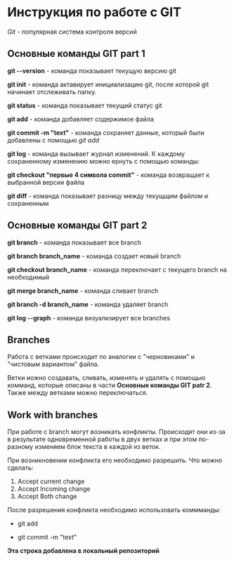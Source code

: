 # Инструкция по работе с GIT 
*Git* - популярная система контроля версий

## Основные команды GIT part 1

**git --version** - команда показывает текущую версию git

**git init** - команда актавирует инициализацию git, после которой git начинает отслеживать папку. 

**git status** - команда показывает текущий статус git

**git add** - команда добавляет содержимое файла 

**git commit -m "text"** - команда сохраняет данные, который были добавлены с помощью *git add*

**git log** - команда вызывает журнал изменений. К каждому сохраненному изменению можно ернуть с помощью команды: 

**git checkout "первые 4 символа commit"** - команда возвращает к выбранной версии файла

**git diff** - команда показывает разницу между текущщим файлом и сохраненным 

## Основные команды GIT part 2

**git branch** - команда показывает все branch 

**git branch branch_name** - команда создает новый branch

**git checkout branch_name** - команда переключает с текущего branch на необходимый

**git merge branch_name** - команда сливает branch 

**git branch -d branch_name** - команда удаляет branch 

**git log --graph** - команда визуализирует все branches 

## Branches

Работа с ветками происходит по аналогии с "черновиками" и "чистовым вариантом" файла. 

Ветки иожно создавать, сливать, изменять и удалять с помощью комманд, которые описаны в части **Основные команды GIT patr 2**. Также между ветками можно переключаться. 

## Work with branches

При работе с branch могут возникать конфликты. Происходят они из-за в результате одновременной работы в двух ветках и при этом по-разному изменяем блок текста в каждой из веток. 

При возникновении конфликта его необходимо разрешить. Что можно сделать: 

1. Accept current change 
2. Accept Incoming change
3. Accept Both change

После разрешения конфликта необходимо использовать коммманды: 

* git add
+ git commit -m "text" 

**Эта строка добавлена в локальный репозиторий**
